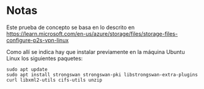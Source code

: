 # Notas
Este prueba de concepto se basa en lo descrito en https://learn.microsoft.com/en-us/azure/storage/files/storage-files-configure-p2s-vpn-linux

Como allí se indica hay que instalar previamente en la máquina Ubuntu Linux los siguientes paquetes:

```
sudo apt update
sudo apt install strongswan strongswan-pki libstrongswan-extra-plugins curl libxml2-utils cifs-utils unzip
```